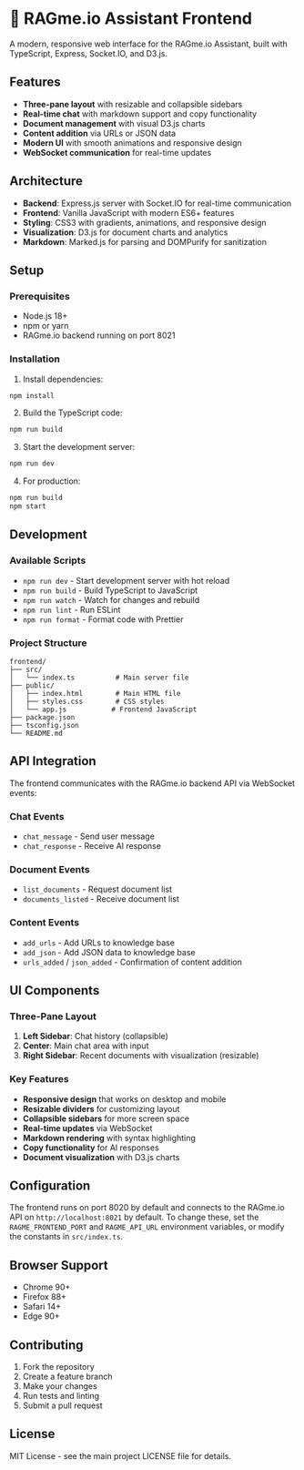 # 🤖 RAGme.io Assistant Frontend

A modern, responsive web interface for the RAGme.io Assistant, built with TypeScript, Express, Socket.IO, and D3.js.

## Features

- **Three-pane layout** with resizable and collapsible sidebars
- **Real-time chat** with markdown support and copy functionality
- **Document management** with visual D3.js charts
- **Content addition** via URLs or JSON data
- **Modern UI** with smooth animations and responsive design
- **WebSocket communication** for real-time updates

## Architecture

- **Backend**: Express.js server with Socket.IO for real-time communication
- **Frontend**: Vanilla JavaScript with modern ES6+ features
- **Styling**: CSS3 with gradients, animations, and responsive design
- **Visualization**: D3.js for document charts and analytics
- **Markdown**: Marked.js for parsing and DOMPurify for sanitization

## Setup

### Prerequisites

- Node.js 18+ 
- npm or yarn
- RAGme.io backend running on port 8021

### Installation

1. Install dependencies:
```bash
npm install
```

2. Build the TypeScript code:
```bash
npm run build
```

3. Start the development server:
```bash
npm run dev
```

4. For production:
```bash
npm run build
npm start
```

## Development

### Available Scripts

- `npm run dev` - Start development server with hot reload
- `npm run build` - Build TypeScript to JavaScript
- `npm run watch` - Watch for changes and rebuild
- `npm run lint` - Run ESLint
- `npm run format` - Format code with Prettier

### Project Structure

```
frontend/
├── src/
│   └── index.ts          # Main server file
├── public/
│   ├── index.html        # Main HTML file
│   ├── styles.css        # CSS styles
│   └── app.js           # Frontend JavaScript
├── package.json
├── tsconfig.json
└── README.md
```

## API Integration

The frontend communicates with the RAGme.io backend API via WebSocket events:

### Chat Events
- `chat_message` - Send user message
- `chat_response` - Receive AI response

### Document Events
- `list_documents` - Request document list
- `documents_listed` - Receive document list

### Content Events
- `add_urls` - Add URLs to knowledge base
- `add_json` - Add JSON data to knowledge base
- `urls_added` / `json_added` - Confirmation of content addition

## UI Components

### Three-Pane Layout
1. **Left Sidebar**: Chat history (collapsible)
2. **Center**: Main chat area with input
3. **Right Sidebar**: Recent documents with visualization (resizable)

### Key Features
- **Responsive design** that works on desktop and mobile
- **Resizable dividers** for customizing layout
- **Collapsible sidebars** for more screen space
- **Real-time updates** via WebSocket
- **Markdown rendering** with syntax highlighting
- **Copy functionality** for AI responses
- **Document visualization** with D3.js charts

## Configuration

The frontend runs on port 8020 by default and connects to the RAGme.io API on `http://localhost:8021` by default. To change these, set the `RAGME_FRONTEND_PORT` and `RAGME_API_URL` environment variables, or modify the constants in `src/index.ts`.

## Browser Support

- Chrome 90+
- Firefox 88+
- Safari 14+
- Edge 90+

## Contributing

1. Fork the repository
2. Create a feature branch
3. Make your changes
4. Run tests and linting
5. Submit a pull request

## License

MIT License - see the main project LICENSE file for details. 